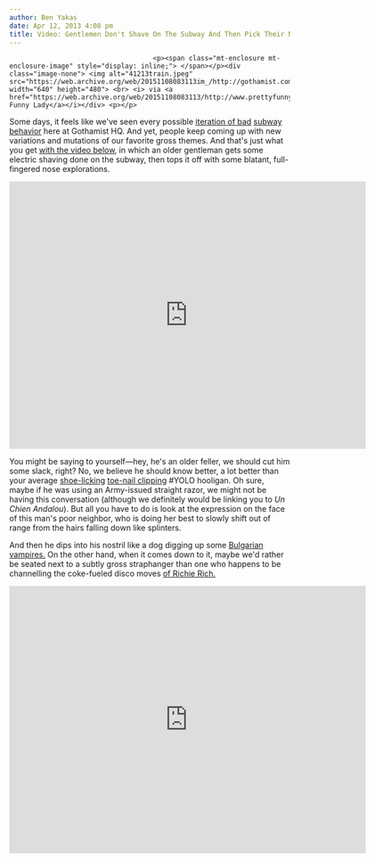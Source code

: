 ```yaml
---
author: Ben Yakas
date: Apr 12, 2013 4:08 pm
title: Video: Gentlemen Don't Shave On The Subway And Then Pick Their Noses
---
```


	
										<p><span class="mt-enclosure mt-enclosure-image" style="display: inline;"> </span></p><div class="image-none"> <img alt="41213train.jpeg" src="https://web.archive.org/web/20151108083113im_/http://gothamist.com/attachments/byakas/41213train.jpeg" width="640" height="480"> <br> <i> via <a href="https://web.archive.org/web/20151108083113/http://www.prettyfunnylady.blogspot.com/">Pretty Funny Lady</a></i></div> <p></p>

<p>Some days, it feels like we&apos;ve seen every possible <a href="https://web.archive.org/web/20151108083113/http://gothamist.com/tags/subwayvideo">iteration of bad</a> <a href="https://web.archive.org/web/20151108083113/http://gothamist.com/tags/subwayetiquette">subway behavior</a> here at Gothamist HQ. And yet, people keep coming up with new variations and mutations of our favorite gross themes. And that&apos;s just what you get <a href="https://web.archive.org/web/20151108083113/http://www.youtube.com/user/saragita/about">with the video below</a>, in which an older gentleman gets some electric shaving done on the subway, then tops it off with some blatant, full-fingered nose explorations.</p>

<p><iframe width="640" height="480" src="https://web.archive.org/web/20151108083113if_/http://www.youtube.com/embed/HYoVpAL2WbA" frameborder="0" allowfullscreen></iframe></p>

<p>You might be saying to yourself&#x2014;hey, he&apos;s an older feller, we should cut him some slack, right? No, we believe he should know better, a lot better than your average <a href="https://web.archive.org/web/20151108083113/http://gothamist.com/2011/05/15/video_man_licks_shoe_on_subway.php">shoe-licking</a> <a href="https://web.archive.org/web/20151108083113/http://gothamist.com/tags/clippingnails">toe-nail clipping</a> #YOLO hooligan. Oh sure, maybe if he was using an Army-issued straight razor, we might not be having this conversation (although we definitely would be linking you to <em>Un Chien Andalou</em>). But all you have to do is look at the expression on the face of this man&apos;s poor neighbor, who is doing her best to slowly shift out of range from the hairs falling down like splinters. </p>

<p>And then he dips into his nostril like a dog digging up some <a href="https://web.archive.org/web/20151108083113/http://www.thedailybeast.com/newsweek/galleries/2013/02/11/richard-iii-mona-lisa-more-famous-skeletons-photos.html#b0ce4131-e82d-4364-9f6b-f0bf34c2241e">Bulgarian vampires.</a> On the other hand, when it comes down to it, maybe we&apos;d rather be seated next to a subtly gross straphanger than one who happens to be channelling the coke-fueled disco moves <a href="https://web.archive.org/web/20151108083113/http://www.nytimes.com/2003/09/16/movies/disco-legend-but-no-feathers.html?pagewanted=all&amp;src=pm">of Richie Rich.</a> </p>

<p><iframe width="640" height="480" src="https://web.archive.org/web/20151108083113if_/http://www.youtube.com/embed/yE9IoKQiHts" frameborder="0" allowfullscreen></iframe></p>					
										
									
				